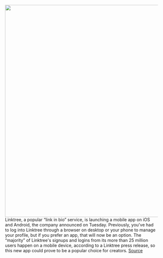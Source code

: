 <img src='https://cdn.vox-cdn.com/thumbor/Iy_IeAqFbAl8Yev3Ksn96ItiqS4=/0x0:3840x2160/1200x800/filters:focal(1613x773:2227x1387)/cdn.vox-cdn.com/uploads/chorus_image/image/71098119/03_Linktree_MobileApp_flatlay.0.png' width='700px' /><br/>
Linktree, a popular “link in bio” service, is launching a mobile app on iOS and Android, the company announced on Tuesday. Previously, you've had to log into Linktree through a browser on desktop or your phone to manage your profile, but if you prefer an app, that will now be an option. The “majority” of Linktree's signups and logins from its more than 25 million users happen on a mobile device, according to a Linktree press release, so this new app could prove to be a popular choice for creators.
<a href='https://www.theverge.com/2022/7/12/23204327/linktree-mobile-ios-android-app-link-in-bio'> Source <a/>